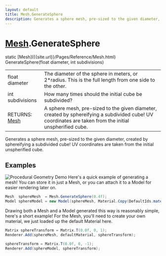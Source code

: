 ```yaml
---
layout: default
title: Mesh.GenerateSphere
description: Generates a sphere mesh, pre-sized to the given diameter, created by sphereifying a subdivided cube! UV coordinates are taken from the initial unspherified cube.
---
```

# [Mesh]({{site.url}}/Pages/Reference/Mesh.html).GenerateSphere

<div class='signature' markdown='1'>
static [Mesh]({{site.url}}/Pages/Reference/Mesh.html) GenerateSphere(float diameter, int subdivisions)
</div>

|  |  |
|--|--|
|float diameter|The diameter of the sphere in meters, or 2*radius. This is the              full length from one side to the other.|
|int subdivisions|How many times should the initial cube be subdivided?|
|RETURNS: [Mesh]({{site.url}}/Pages/Reference/Mesh.html)|A sphere mesh, pre-sized to the given diameter, created by sphereifying a subdivided cube! UV coordinates are taken from the initial unspherified cube.|

Generates a sphere mesh, pre-sized to the given diameter, created
by sphereifying a subdivided cube! UV coordinates are taken from the initial unspherified
cube.




## Examples

![Procedural Geometry Demo]({{site.url}}/img/screenshots/ProceduralGeometry.jpg)
Here's a quick example of generating a mesh! You can store it in just a
Mesh, or you can attach it to a Model for easier rendering later on.
```csharp
Mesh  sphereMesh  = Mesh.GenerateSphere(0.4f);
Model sphereModel = new Model(sphereMesh, Material.Copy(DefaultIds.material));
```
Drawing both a Mesh and a Model generated this way is reasonably simple,
here's a short example! For the Mesh, you'll need to create your own material,
we just loaded up the default Material here.
```csharp
Matrix sphereTransform = Matrix.T(0.0f, 0, 1);
Renderer.Add(sphereMesh, defaultMaterial, sphereTransform);

sphereTransform = Matrix.T(0.0f, 0, -1);
Renderer.Add(sphereModel, sphereTransform);
```

